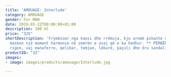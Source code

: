```yaml
---
title: 'AMOUAGE: Interlude'
category: AMOUAGE
gender: For MAN
date: 2019-03-22T00:00:00+01:00
description: 100 ml
price: "325"
shortDescription: 'Frymëzuar nga kaosi dhe rrëmuja, kjo aromë pikante dhe drusore
  maskon një moment harmonie në zemrën e asaj që e ka hedhur. ** PËRBËRËSIT **: Bergamot,
  rigon, vaj manaferre, qelibar, temjan, lëkurë, paçuli dhe dru sandali.   **100ml-EDP-MAN**'
productID: "32"
images:
- image: images/products/amouage/Interlude.jpg

---
```

